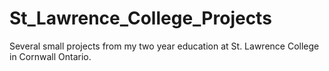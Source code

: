 # St_Lawrence_College_Projects
Several small projects from my two year education at St. Lawrence College in Cornwall Ontario.
